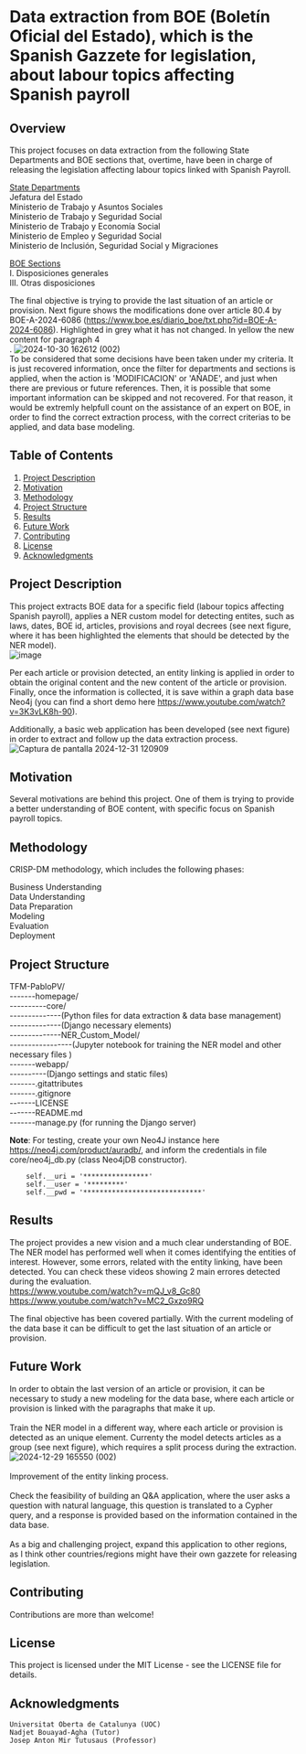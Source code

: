 # Data extraction from BOE (Boletín Oficial del Estado), which is the Spanish Gazzete for legislation, about labour topics affecting Spanish payroll
## Overview
This project focuses on data extraction from the following State Departments and BOE sections that, overtime, have been in charge of releasing the legislation affecting labour topics linked with Spanish Payroll.

<ins>State Departments</ins><br/>
Jefatura del Estado<br/>
Ministerio de Trabajo y Asuntos Sociales<br/>
Ministerio de Trabajo y Seguridad Social<br/>
Ministerio de Trabajo y Economía Social<br/>
Ministerio de Empleo y Seguridad Social<br/>
Ministerio de Inclusión, Seguridad Social y Migraciones<br/>

<ins>BOE Sections</ins><br/>
I. Disposiciones generales<br/>
III. Otras disposiciones<br/>

The final objective is trying to provide the last situation of an article or provision. Next figure shows the modifications done over article 80.4 by BOE-A-2024-6086 (https://www.boe.es/diario_boe/txt.php?id=BOE-A-2024-6086). Highlighted in grey what it has not changed. In yellow the new content for paragraph 4<br/>.
![2024-10-30 162612 (002)](https://github.com/user-attachments/assets/b27f4213-390e-4896-aa66-ad061644f4d0)
<br/>
To be considered that some decisions have been taken under my criteria. It is just recovered information, once the filter for departments and sections is applied, when the action is 'MODIFICACION' or 'AÑADE', and just when there are previous or future references. Then, it is possible that some important information can be skipped and not recovered. For that reason, it would be extremly helpfull count on the assistance of an expert on BOE, in order to find the correct extraction process, with the correct criterias to be applied, and data base modeling.

## Table of Contents
1. [Project Description](#project-description)
2. [Motivation](#motivation)
3. [Methodology](#methodology)
4. [Project Structure](#project-structure)
5. [Results](#results)
6. [Future Work](#future-work)
7. [Contributing](#contributing)
8. [License](#license)
9. [Acknowledgments](#acknowledgments)

## Project Description
This project extracts BOE data for a specific field (labour topics affecting Spanish payroll), applies a NER custom model for detecting entites, such as laws, dates, BOE id, articles, provisions and royal decrees (see next figure, where it has been highlighted the elements that should be detected by the NER model).  <br/>
![image](https://github.com/user-attachments/assets/25924145-9e7e-49d3-a936-a708d3df1fd2)

Per each article or provision detected, an entity linking is applied in order to obtain the original content and the new content of the article or provision. Finally, once the information is collected, it is save within a graph data base Neo4j (you can find a short demo here https://www.youtube.com/watch?v=3K3vLK8h-90). <br/>

Additionally, a basic web application has been developed (see next figure) in order to extract and follow up the data extraction process. <br/>
![Captura de pantalla 2024-12-31 120909](https://github.com/user-attachments/assets/17937f2d-ad45-4ee8-8dd8-bcbf87339bbe)

## Motivation
Several motivations are behind this project. One of them is trying to provide a better understanding of BOE content, with specific focus on Spanish payroll topics.

## Methodology

CRISP-DM methodology, which includes the following phases:<br/>

Business Understanding<br/>
Data Understanding<br/>
Data Preparation<br/>
Modeling<br/>
Evaluation<br/>
Deployment<br/>

## Project Structure

TFM-PabloPV/<br/>
-------homepage/<br/>
----------core/<br/>
--------------(Python files for data extraction & data base management)<br/> 
--------------(Django necessary elements)<br/> 
--------------NER_Custom_Model/<br/>
-----------------(Jupyter notebook for training the NER model and other necessary files ) <br/> 
-------webapp/<br/>
----------(Django settings and static files) <br/> 
-------.gitattributes<br/> 
-------.gitignore<br/> 
-------LICENSE<br/> 
-------README.md <br/> 
-------manage.py (for running the Django server) <br/> 

**Note**: For testing, create your own Neo4J instance here https://neo4j.com/product/auradb/, and inform the credentials in file core/neo4j_db.py (class Neo4jDB constructor).<br/> 

        self.__uri = '****************'
        self.__user = '*********'
        self.__pwd = '*****************************'


## Results

The project provides a new vision and a much clear understanding of BOE. The NER model has performed well when it comes identifying the entities of interest. However, some errors, related with the entity linking, have been detected. You can check these videos showing 2 main errores detected during the evaluation. <br/> 
https://www.youtube.com/watch?v=mQJ_v8_Gc80 <br/> 
https://www.youtube.com/watch?v=MC2_Gxzo9RQ <br/> 

The final objective has been covered partially. With the current modeling of the data base it can be difficult to get the last situation of an article or provision.

## Future Work
In order to obtain the last version of an article or provision, it can be necessary to study a new modeling for the data base, where each article or provision is linked with the paragraphs that make it up.<br/><br/>
Train the NER model in a different way, where each article or provision is detected as an unique element. Currenty the model detects articles as a group (see next figure), which requires a split process during the extraction.<br/>
![2024-12-29 165550 (002)](https://github.com/user-attachments/assets/070e728c-e9cd-4a29-a03d-1b7c46123039)<br/><br/>
Improvement of the entity linking process.<br/><br/>
Check the feasibility of building an Q&A application, where the user asks a question with natural language, this question is translated to a Cypher query, and a response is provided based on the information contained in the data base.<br/><br/>
As a big and challenging project, expand this application to other regions, as I think other countries/regions might have their own gazzete for releasing legislation.<br/>

## Contributing
Contributions are more than welcome!
## License
This project is licensed under the MIT License - see the LICENSE file for details.
## Acknowledgments
    Universitat Oberta de Catalunya (UOC)
    Nadjet Bouayad-Agha (Tutor)
    Josep Anton Mir Tutusaus (Professor)
